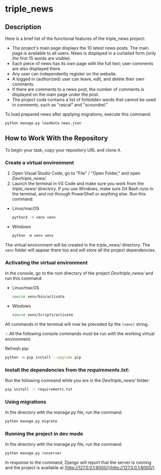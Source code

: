 # triple_news

## Description
Here is a brief list of the functional features of the triple_news project:
- The project's main page displays the 10 latest news posts. The main page is available to all users. News is displayed in a curtailed form (only the first 15 words are visible).
- Each piece of news has its own page with the full text; user comments are also displayed there.
- Any user can independently register on the website.
- A logged in (authorized) user can leave, edit, and delete their own comments.
- If there are comments to a news post, the number of comments is displayed on the main page under the post.
- The project code contains a list of forbidden words that cannot be used in comments, such as "rascal" and "scoundrel."


To load prepared news after applying migrations, execute this command:
```bash
python manage.py loaddata news.json
```


## How to Work With the Repository
To begin your task, copy your repository URL and clone it.
  
### Create a virtual environment

1. Open Visual Studio Code, go to "File" / "Open Folder," and open *Dev/triple_news/*. 
2. Launch the terminal in VS Code and make sure you work from the *triple_news/* directory. If you use Windows, make sure Git Bash runs in the terminal, and not through PowerShell or anything else. Run this command:
- Linux/macOS
    
    ```bash
    python3 -m venv venv
    ```
    
- Windows
    
    ```python
    python -m venv venv
    ```
   
The virtual environment will be created in the *triple_news/* directory. The `venv` folder will appear there too and will store all the project dependencies.


### Activating the virtual environment
in the console, go to the root directory of the project *Dev/triple_news/* and run this command:
- Linux/macOS
    
    ```bash
    source venv/bin/activate
    ```
    
- Windows
    
    ```bash
    source venv/Scripts/activate
    ```
    

All commands in the terminal will now be preceded by the `(venv)` string.

💡 All the following console commands must be run with the working virtual environment.

Refresh pip:

```bash
python -m pip install --upgrade pip
```

### Install the dependencies from the *requirements.txt*:
Run the following command while you are in the *Dev/triple_news/* folder:

```bash
pip install -r requirements.txt
```

### Using migrations

    
In the directory with the manage.py file, run the command:

```bash
python manage.py migrate
```

### Running the project in dev mode

    
In the directory with the manage.py file, run the command:

```bash
python manage.py runserver
```

In response to the command, Django will report that the server is running and the project is available at [http://127.0.0.1:8000/](http://127.0.0.1:8000/).
